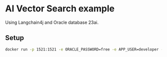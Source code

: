 # AI Vector Search example
Using Langchain4j and Oracle database 23ai.

## Setup
```bash
docker run -p 1521:1521 -e ORACLE_PASSWORD=free -e APP_USER=developer -e APP_USER_PASSWORD=free gvenzl/oracle-free:23-slim
```
